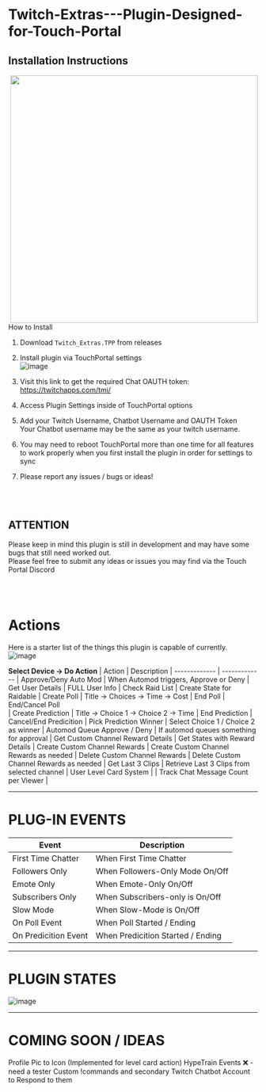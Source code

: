 # Twitch-Extras---Plugin-Designed-for-Touch-Portal


## Installation Instructions
<img align="right" width="500" height="500" src="https://user-images.githubusercontent.com/76603653/179362576-0a52ab4e-3c6a-415b-ad82-175710aa03e4.png">How to Install</img>
1) Download `Twitch_Extras.TPP` from releases
2) Install plugin via TouchPortal settings<br>
![image](https://user-images.githubusercontent.com/76603653/184730072-53bcc76f-c6e3-4d90-9246-e6165c7e0652.png)

4) Visit this link to get the required Chat OAUTH token: https://twitchapps.com/tmi/ 
5) Access Plugin Settings inside of TouchPortal options<br>
6) Add your Twitch Username, Chatbot Username and OAUTH Token<br>
Your Chatbot username may be the same as your twitch username.<br>
7) You may need to reboot TouchPortal more than one time for all features to work properly when you first install the plugin in order for settings to sync<br>
8) Please report any issues / bugs or ideas!



<br><br>
## ATTENTION
Please keep in mind this plugin is still in development and may have some bugs that still need worked out.  
Please feel free to submit any ideas or issues you may find via the Touch Portal Discord

<br><br>
# Actions
Here is a starter list of the things this plugin is capable of currently. <br>
![image](https://user-images.githubusercontent.com/76603653/184732115-55ddf13e-aebf-4c72-b5f0-072a4817f1ec.png)
<br>

**Select Device -> Do Action**
| Action |  Description 
| ------------- | ------------- 
| Approve/Deny Auto Mod | When Automod triggers, Approve or Deny
| Get User Details  | FULL User Info
| Check Raid List  | Create State for Raidable
| Create Poll  | Title -> Choices -> Time -> Cost 
| End Poll  | End/Cancel Poll  
| Create Prediction | Title -> Choice 1 -> Choice 2 -> Time
| End Prediction | Cancel/End Predicition
| Pick Prediction Winner | Select Choice 1 / Choice 2 as winner
| Automod Queue Approve / Deny |  If automod queues something for approval
| Get Custom Channel Reward Details | Get States with Reward Details
| Create Custom Channel Rewards | Create Custom Channel Rewards as needed
| Delete Custom Channel Rewards | Delete Custom Channel Rewards as needed
| Get Last 3 Clips | Retrieve Last 3 Clips from selected channel
| User Level Card System | 
| Track Chat Message Count per Viewer | 

---

# **PLUG-IN EVENTS**
| Event |  Description 
| ------------- | ------------- 
| First Time Chatter | When First Time Chatter
| Followers Only  | When Followers-Only Mode On/Off
| Emote Only   | When Emote-Only On/Off
| Subscribers Only   | When Subscribers-only is On/Off
| Slow Mode    | When Slow-Mode is On/Off
| On Poll Event    | When Poll Started / Ending
| On Predicition Event   | When Predicition Started / Ending

---
# **PLUGIN STATES**
![image](https://user-images.githubusercontent.com/76603653/156728175-f8ef13f3-2e62-495a-b7d3-6351d23dcf4e.png)


---
#  COMING SOON / IDEAS
Profile Pic to Icon (Implemented for level card action)
HypeTrain Events ❌ - need a tester
Custom !commands and secondary Twitch Chatbot Account to Respond to them



